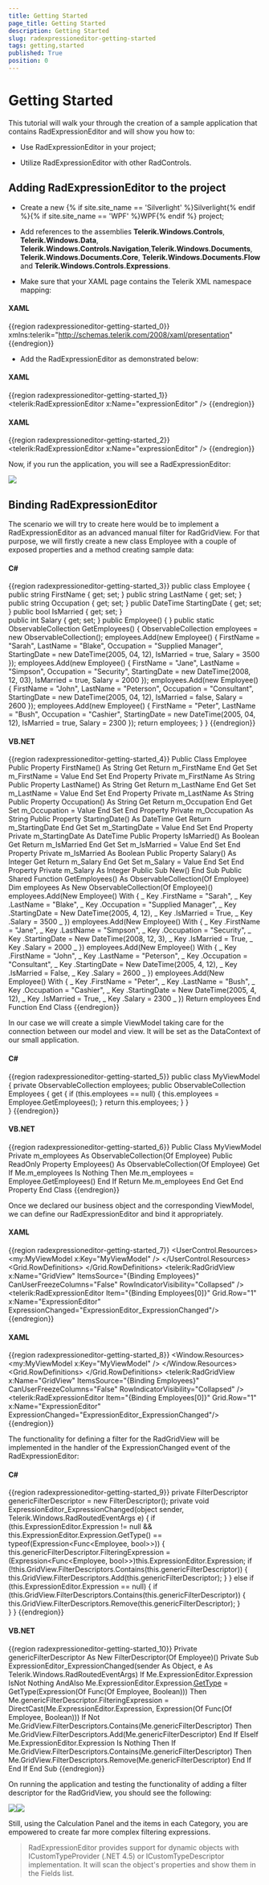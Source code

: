 ```yaml
---
title: Getting Started
page_title: Getting Started
description: Getting Started
slug: radexpressioneditor-getting-started
tags: getting,started
published: True
position: 0
---
```


# Getting Started



This tutorial will walk your through the creation of a sample application that contains RadExpressionEditor and will show you how to: 

* Use RadExpressionEditor in your project;

* Utilize RadExpressionEditor with other RadControls.

## Adding RadExpressionEditor to the project

* Create a new {% if site.site_name == 'Silverlight' %}Silverlight{% endif %}{% if site.site_name == 'WPF' %}WPF{% endif %} project;

* Add references to the assemblies __Telerik.Windows.Controls__, __Telerik.Windows.Data__, __Telerik.Windows.Controls.Navigation__,__Telerik.Windows.Documents__, __Telerik.Windows.Documents.Core__,
            __Telerik.Windows.Documents.Flow__ and __Telerik.Windows.Controls.Expressions__.
            

* Make sure that your XAML page contains the Telerik XML namespace mapping:

#### __XAML__

{{region radexpressioneditor-getting-started_0}}
	xmlns:telerik="http://schemas.telerik.com/2008/xaml/presentation"
	{{endregion}}



* Add the RadExpressionEditor as demonstrated below:

#### __XAML__

{{region radexpressioneditor-getting-started_1}}
	<UserControl x:Class="RadExpressionEditor_SL.MainPage"
	             xmlns="http://schemas.microsoft.com/winfx/2006/xaml/presentation"
	             xmlns:x="http://schemas.microsoft.com/winfx/2006/xaml"
	             xmlns:d="http://schemas.microsoft.com/expression/blend/2008"
	             xmlns:mc="http://schemas.openxmlformats.org/markup-compatibility/2006"
	             xmlns:telerik="http://schemas.telerik.com/2008/xaml/presentation"
	             xmlns:my="clr-namespace:RadExpressionEditor_SL"
	             mc:Ignorable="d" d:DesignHeight="700" d:DesignWidth="700">
	 <Grid>
	  <telerik:RadExpressionEditor x:Name="expressionEditor" />
	 </Grid>
	</UserControl>
	{{endregion}}



#### __XAML__

{{region radexpressioneditor-getting-started_2}}
	<Window x:Class="RadExpressionEditor_WPF.MainPage"
	             xmlns="http://schemas.microsoft.com/winfx/2006/xaml/presentation"
	             xmlns:x="http://schemas.microsoft.com/winfx/2006/xaml"
	             xmlns:d="http://schemas.microsoft.com/expression/blend/2008"
	             xmlns:mc="http://schemas.openxmlformats.org/markup-compatibility/2006"
	             xmlns:telerik="http://schemas.telerik.com/2008/xaml/presentation"
	             xmlns:my="clr-namespace:RadExpressionEditor_WPF"
	             mc:Ignorable="d" d:DesignHeight="700" d:DesignWidth="700">
	 <Grid>
	  <telerik:RadExpressionEditor x:Name="expressionEditor" />
	 </Grid>
	</Window>
	{{endregion}}



Now, if you run the application, you will see a RadExpressionEditor:

![](images/RadExpressionEditor_GettingStarted.png)

## Binding RadExpressionEditor

The scenario we will try to create here would be to implement a RadExpressionEditor as an advanced manual filter for RadGridView. For that purpose, we will firstly create a new class Employee with a couple of exposed properties and a method creating sample data:

#### __C#__

{{region radexpressioneditor-getting-started_3}}
	public class Employee 
	 {
	  public string FirstName
	  {
	   get;
	   set;
	  }
	  public string LastName
	  {
	   get;
	   set;
	  }
	  public string Occupation
	  {
	   get;
	   set;
	  }
	  public DateTime StartingDate
	  {
	   get;
	   set;
	  }
	  public bool IsMarried
	  {
	   get;
	   set;
	  }  
	  public int Salary
	  {
	   get;
	   set;
	  }
	  public Employee()
	  {
	  }
	  public static ObservableCollection<Employee> GetEmployees()
	  {
	   ObservableCollection<Employee> employees = new ObservableCollection<Employee>();
	   employees.Add(new Employee() { FirstName = "Sarah", LastName = "Blake", Occupation = "Supplied Manager", StartingDate = new DateTime(2005, 04, 12), IsMarried = true, Salary = 3500 });
	   employees.Add(new Employee() { FirstName = "Jane", LastName = "Simpson", Occupation = "Security", StartingDate = new DateTime(2008, 12, 03), IsMarried = true, Salary = 2000 });
	   employees.Add(new Employee() { FirstName = "John", LastName = "Peterson", Occupation = "Consultant", StartingDate = new DateTime(2005, 04, 12), IsMarried = false, Salary = 2600 });
	   employees.Add(new Employee() { FirstName = "Peter", LastName = "Bush", Occupation = "Cashier", StartingDate = new DateTime(2005, 04, 12), IsMarried = true, Salary = 2300 });
	   return employees;
	  }
	 }
	{{endregion}}



#### __VB.NET__

{{region radexpressioneditor-getting-started_4}}
	Public Class Employee
	 Public Property FirstName() As String
	  Get
	   Return m_FirstName
	  End Get
	  Set
	   m_FirstName = Value
	  End Set
	 End Property
	 Private m_FirstName As String
	 Public Property LastName() As String
	  Get
	   Return m_LastName
	  End Get
	  Set
	   m_LastName = Value
	  End Set
	 End Property
	 Private m_LastName As String
	 Public Property Occupation() As String
	  Get
	   Return m_Occupation
	  End Get
	  Set
	   m_Occupation = Value
	  End Set
	 End Property
	 Private m_Occupation As String
	 Public Property StartingDate() As DateTime
	  Get
	   Return m_StartingDate
	  End Get
	  Set
	   m_StartingDate = Value
	  End Set
	 End Property
	 Private m_StartingDate As DateTime
	 Public Property IsMarried() As Boolean
	  Get
	   Return m_IsMarried
	  End Get
	  Set
	   m_IsMarried = Value
	  End Set
	 End Property
	 Private m_IsMarried As Boolean
	 Public Property Salary() As Integer
	  Get
	   Return m_Salary
	  End Get
	  Set
	   m_Salary = Value
	  End Set
	 End Property
	 Private m_Salary As Integer
	 Public Sub New()
	 End Sub
	 Public Shared Function GetEmployees() As ObservableCollection(Of Employee)
	  Dim employees As New ObservableCollection(Of Employee)()
	  employees.Add(New Employee() With { _
	   Key .FirstName = "Sarah", _
	   Key .LastName = "Blake", _
	   Key .Occupation = "Supplied Manager", _
	   Key .StartingDate = New DateTime(2005, 4, 12), _
	   Key .IsMarried = True, _
	   Key .Salary = 3500 _
	  })
	  employees.Add(New Employee() With { _
	   Key .FirstName = "Jane", _
	   Key .LastName = "Simpson", _
	   Key .Occupation = "Security", _
	   Key .StartingDate = New DateTime(2008, 12, 3), _
	   Key .IsMarried = True, _
	   Key .Salary = 2000 _
	  })
	  employees.Add(New Employee() With { _
	   Key .FirstName = "John", _
	   Key .LastName = "Peterson", _
	   Key .Occupation = "Consultant", _
	   Key .StartingDate = New DateTime(2005, 4, 12), _
	   Key .IsMarried = False, _
	   Key .Salary = 2600 _
	  })
	  employees.Add(New Employee() With { _
	   Key .FirstName = "Peter", _
	   Key .LastName = "Bush", _
	   Key .Occupation = "Cashier", _
	   Key .StartingDate = New DateTime(2005, 4, 12), _
	   Key .IsMarried = True, _
	   Key .Salary = 2300 _
	  })
	  Return employees
	 End Function
	End Class
	{{endregion}}



In our case we will create a simple ViewModel taking care for the connection between our model and view. It will be set as the DataContext of our small application.

#### __C#__

{{region radexpressioneditor-getting-started_5}}
	public class MyViewModel
	 {
	  private ObservableCollection<Employee> employees;
	  public ObservableCollection<Employee> Employees
	  {
	   get
	   {
	    if (this.employees == null)
	    {
	     this.employees = Employee.GetEmployees();
	    }
	    return this.employees;
	   }
	  }  
	 }
	{{endregion}}



#### __VB.NET__

{{region radexpressioneditor-getting-started_6}}
	Public Class MyViewModel
	 Private m_employees As ObservableCollection(Of Employee)
	 Public ReadOnly Property Employees() As ObservableCollection(Of Employee)
	  Get
	   If Me.m_employees Is Nothing Then
	    Me.m_employees = Employee.GetEmployees()
	   End If
	   Return Me.m_employees
	  End Get
	 End Property
	End Class
	{{endregion}}



Once we declared our business object and the corresponding ViewModel, we can define our RadExpressionEditor and bind it appropriately. 

#### __XAML__

{{region radexpressioneditor-getting-started_7}}
	<UserControl x:Class="RadExpressionEditor_SL.MainPage"
	             xmlns="http://schemas.microsoft.com/winfx/2006/xaml/presentation"
	             xmlns:x="http://schemas.microsoft.com/winfx/2006/xaml"
	             xmlns:d="http://schemas.microsoft.com/expression/blend/2008"
	             xmlns:mc="http://schemas.openxmlformats.org/markup-compatibility/2006"
	             xmlns:telerik="http://schemas.telerik.com/2008/xaml/presentation"
	             xmlns:my="clr-namespace:RadExpressionEditor_SL"
	             mc:Ignorable="d" d:DesignHeight="700" d:DesignWidth="700">
	 <UserControl.Resources>
	  <my:MyViewModel x:Key="MyViewModel" />
	 </UserControl.Resources>
	 <Grid DataContext="{StaticResource MyViewModel}">
	  <Grid.RowDefinitions>
	   <RowDefinition Height="*" />
	   <RowDefinition Height="*"/>
	   <RowDefinition Height="Auto"/>
	  </Grid.RowDefinitions>
	  <telerik:RadGridView x:Name="GridView" ItemsSource="{Binding Employees}" CanUserFreezeColumns="False" RowIndicatorVisibility="Collapsed" />
	  <telerik:RadExpressionEditor Item="{Binding Employees[0]}" Grid.Row="1"
	                                     x:Name="ExpressionEditor" 
	                                     ExpressionChanged="ExpressionEditor_ExpressionChanged"/>
	   </Grid>
	</UserControl>
	{{endregion}}



#### __XAML__

{{region radexpressioneditor-getting-started_8}}
	<Window x:Class="RadExpressionEditor_WPF.MainPage"
	             xmlns="http://schemas.microsoft.com/winfx/2006/xaml/presentation"
	             xmlns:x="http://schemas.microsoft.com/winfx/2006/xaml"
	             xmlns:d="http://schemas.microsoft.com/expression/blend/2008"
	             xmlns:mc="http://schemas.openxmlformats.org/markup-compatibility/2006"
	             xmlns:telerik="http://schemas.telerik.com/2008/xaml/presentation"
	             xmlns:my="clr-namespace:RadExpressionEditor_WPF"
	             mc:Ignorable="d" d:DesignHeight="700" d:DesignWidth="700">
	 <Window.Resources>
	  <my:MyViewModel x:Key="MyViewModel" />
	 </Window.Resources>
	 <Grid DataContext="{StaticResource MyViewModel}">
	  <Grid.RowDefinitions>
	   <RowDefinition Height="*" />
	   <RowDefinition Height="*"/>
	   <RowDefinition Height="Auto"/>
	  </Grid.RowDefinitions>
	  <telerik:RadGridView x:Name="GridView" ItemsSource="{Binding Employees}" CanUserFreezeColumns="False"             RowIndicatorVisibility="Collapsed" />
	  <telerik:RadExpressionEditor Item="{Binding Employees[0]}" Grid.Row="1"
	                                     x:Name="ExpressionEditor" 
	                                     ExpressionChanged="ExpressionEditor_ExpressionChanged"/>
	  </Grid>
	</Window>
	{{endregion}}





The functionality for defining a filter for the RadGridView will be implemented in the handler of the ExpressionChanged event of the  RadExpressionEditor:  

#### __C#__

{{region radexpressioneditor-getting-started_9}}
	private FilterDescriptor<Employee> genericFilterDescriptor = new FilterDescriptor<Employee>();
	private void ExpressionEditor_ExpressionChanged(object sender, Telerik.Windows.RadRoutedEventArgs e)
	  {
	   if (this.ExpressionEditor.Expression != null && this.ExpressionEditor.Expression.GetType() == typeof(Expression<Func<Employee, bool>>))
	   {
	    this.genericFilterDescriptor.FilteringExpression = (Expression<Func<Employee, bool>>)this.ExpressionEditor.Expression;
	    if (!this.GridView.FilterDescriptors.Contains(this.genericFilterDescriptor))
	    {
	     this.GridView.FilterDescriptors.Add(this.genericFilterDescriptor);
	    }
	   }
	   else if (this.ExpressionEditor.Expression == null)
	   {
	    if (this.GridView.FilterDescriptors.Contains(this.genericFilterDescriptor))
	    {
	     this.GridView.FilterDescriptors.Remove(this.genericFilterDescriptor);
	    }    
	   }
	  }
	{{endregion}}



#### __VB.NET__

{{region radexpressioneditor-getting-started_10}}
	    Private genericFilterDescriptor As New FilterDescriptor(Of Employee)()
	Private Sub ExpressionEditor_ExpressionChanged(sender As Object, e As Telerik.Windows.RadRoutedEventArgs)
	 If Me.ExpressionEditor.Expression IsNot Nothing AndAlso Me.ExpressionEditor.Expression.[GetType]() = GetType(Expression(Of Func(Of Employee, Boolean))) Then
	  Me.genericFilterDescriptor.FilteringExpression = DirectCast(Me.ExpressionEditor.Expression, Expression(Of Func(Of Employee, Boolean)))
	  If Not Me.GridView.FilterDescriptors.Contains(Me.genericFilterDescriptor) Then
	   Me.GridView.FilterDescriptors.Add(Me.genericFilterDescriptor)
	  End If
	 ElseIf Me.ExpressionEditor.Expression Is Nothing Then
	  If Me.GridView.FilterDescriptors.Contains(Me.genericFilterDescriptor) Then
	   Me.GridView.FilterDescriptors.Remove(Me.genericFilterDescriptor)
	  End If
	 End If
	End Sub
	{{endregion}}



On running the application and testing the functionality of adding a filter descriptor for the RadGridView, you should see the following:

![](images/RadExpressionEditor_GettingStarted2.png)![](images/RadExpressionEditor_GettingStarted3.png)

Still, using the Calculation Panel and the items in each Category, you are empowered to create far more complex filtering expressions.  

>RadExpressionEditor provides support for dynamic objects with ICustomTypeProvider (.NET 4.5) or ICustomTypeDescriptor implementation. It will scan the object's properties and show them in the Fields list.
          

